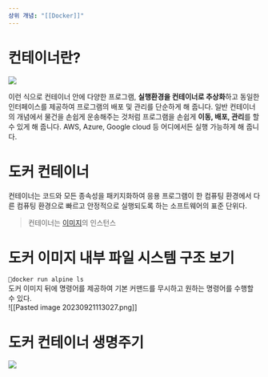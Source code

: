 ```yaml
---
상위 개념: "[[Docker]]"
---
```

# 컨테이너란? 

![](https://i.imgur.com/pB8DjOm.png)

이런 식으로 컨테이너 안에 다양한 프로그램, **실행환경을 컨테이너로 추상화**하고 동일한 인터페이스를 제공하여 프로그램의 배포 및 관리를 단순하게 해 줍니다. 일반 컨테이너의 개념에서 물건을 손쉽게 운송해주는 것처럼 프로그램을 손쉽게 **이동, 배포, 관리**를 할 수 있게 해 줍니다. AWS, Azure, Google cloud 등 어디에서든 실행 가능하게 해 줍니다.

# 도커 컨테이너
컨테이너는 코드와 모든 종속성을 패키지화하여 응용 프로그램이 한 컴퓨팅 환경에서 다른 컴퓨팅 환경으로 빠르고 안정적으로 실행되도록 하는 소프트웨어의 표준 단위다.
> 컨테이너는 [이미지](Docker%20Image.md)의 인스턴스

# 도커 이미지 내부 파일 시스템 구조 보기
`docker run alpine ls`  
도커 이미지 뒤에 명령어를 제공하여 기본 커맨드를 무시하고 원하는 명령어를 수행할 수 있다.  
![[Pasted image 20230921113027.png]]

# 도커 컨테이너 생명주기

![](https://i.imgur.com/gXexRVA.png)



